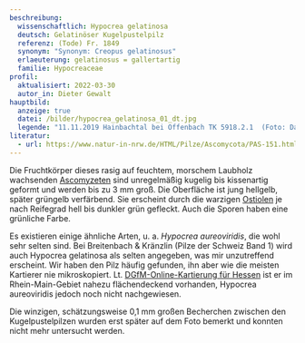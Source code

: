 ```yaml
---
beschreibung:
  wissenschaftlich: Hypocrea gelatinosa
  deutsch: Gelatinöser Kugelpustelpilz
  referenz: (Tode) Fr. 1849
  synonym: "Synonym: Creopus gelatinosus"
  erlaeuterung: gelatinosus = gallertartig
  familie: Hypocreaceae
profil:
  aktualisiert: 2022-03-30
  autor_in: Dieter Gewalt
hauptbild:
  anzeige: true
  datei: /bilder/hypocrea_gelatinosa_01_dt.jpg
  legende: "11.11.2019 Hainbachtal bei Offenbach TK 5918.2.1  (Foto: Daniela Toller)"
literatur:
  - url: https://www.natur-in-nrw.de/HTML/Pilze/Ascomycota/PAS-151.html
---
```

Die Fruchtkörper dieses rasig auf feuchtem, morschem Laubholz wachsenden [Ascomyzeten](Ascomyzeten "Glossar") sind unregelmäßig kugelig bis kissenartig geformt und werden bis zu 3 mm groß. Die Oberfläche ist jung hellgelb, später grüngelb verfärbend. Sie erscheint durch die warzigen [Ostiolen](Ostiolum "Glossar") je nach Reifegrad hell bis dunkler grün gefleckt. Auch die Sporen haben eine grünliche Farbe. 

Es existieren einige ähnliche Arten, u. a. *Hypocrea aureoviridis*, die wohl sehr selten sind. Bei Breitenbach & Kränzlin (Pilze der Schweiz Band 1) wird auch Hypocrea gelatinosa als selten angegeben, was mir unzutreffend erscheint. Wir haben den Pilz häufig gefunden, ihn aber wie die meisten Kartierer nie mikroskopiert. Lt. [DGfM-Online-Kartierung für Hessen](http://hessen.pilze-deutschland.de/organismen/hypocrea-gelatinosa-agg-1) ist er im Rhein-Main-Gebiet nahezu flächendeckend vorhanden, Hypocrea aureoviridis jedoch noch nicht nachgewiesen. 

Die winzigen, schätzungsweise 0,1 mm großen Becherchen zwischen den Kugelpustelpilzen wurden erst später auf dem Foto bemerkt und konnten nicht mehr untersucht werden. 